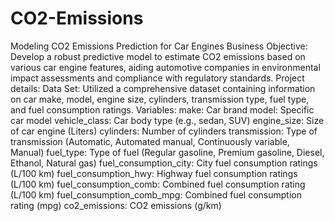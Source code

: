 # CO2-Emissions
Modeling CO2 Emissions Prediction for Car Engines
Business Objective:
Develop a robust predictive model to estimate CO2 emissions based on various car engine features, aiding automotive companies in environmental impact assessments and compliance with regulatory standards.
Project details:
Data Set:
Utilized a comprehensive dataset containing information on car make, model, engine size, cylinders, transmission type, fuel type, and fuel consumption ratings.
  Variables:
make: Car brand
model: Specific car model
vehicle_class: Car body type (e.g., sedan, SUV)
engine_size: Size of car engine (Liters)
cylinders: Number of cylinders
transmission: Type of transmission (Automatic, Automated manual, Continuously variable, Manual)
fuel_type: Type of fuel (Regular gasoline, Premium gasoline, Diesel, Ethanol, Natural gas)
fuel_consumption_city: City fuel consumption ratings (L/100 km)
fuel_consumption_hwy: Highway fuel consumption ratings (L/100 km)
fuel_consumption_comb: Combined fuel consumption rating (L/100 km)
fuel_consumption_comb_mpg: Combined fuel consumption rating (mpg)
co2_emissions: CO2 emissions (g/km)
